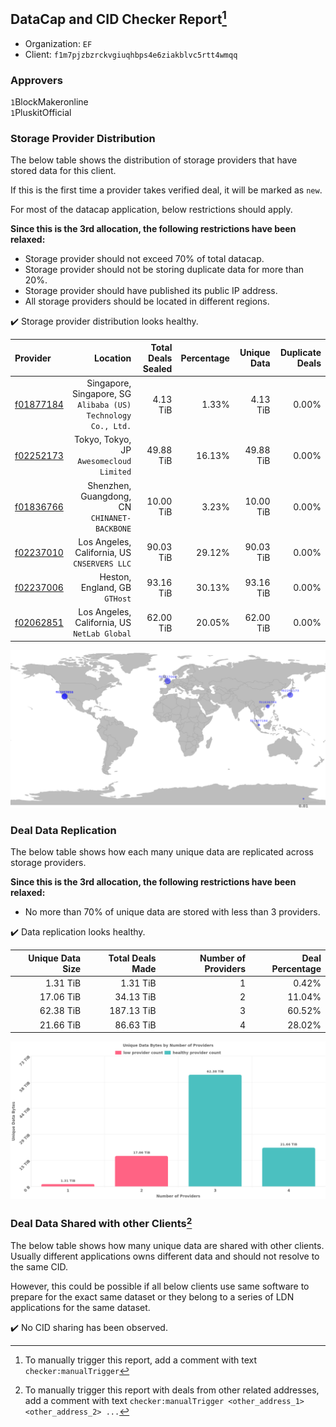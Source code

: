 ## DataCap and CID Checker Report[^1]
 - Organization: `EF`
 - Client: `f1m7pjzbzrckvgiuqhbps4e6ziakblvc5rtt4wmqq`
### Approvers
`1`BlockMakeronline<br/>`1`PluskitOfficial

### Storage Provider Distribution
The below table shows the distribution of storage providers that have stored data for this client.

If this is the first time a provider takes verified deal, it will be marked as `new`.

For most of the datacap application, below restrictions should apply.

**Since this is the 3rd allocation, the following restrictions have been relaxed:**
 - Storage provider should not exceed 70% of total datacap.
 - Storage provider should not be storing duplicate data for more than 20%.
 - Storage provider should have published its public IP address.
 - All storage providers should be located in different regions.

✔️ Storage provider distribution looks healthy.

| Provider                                              |                                                         Location | Total Deals Sealed | Percentage | Unique Data | Duplicate Deals |
| :---------------------------------------------------- | ---------------------------------------------------------------: | -----------------: | ---------: | ----------: | --------------: |
| [f01877184](https://filfox.info/en/address/f01877184) | Singapore, Singapore, SG<br/>`Alibaba (US) Technology Co., Ltd.` |           4.13 TiB |      1.33% |    4.13 TiB |           0.00% |
| [f02252173](https://filfox.info/en/address/f02252173) |                      Tokyo, Tokyo, JP<br/>`Awesomecloud Limited` |          49.88 TiB |     16.13% |   49.88 TiB |           0.00% |
| [f01836766](https://filfox.info/en/address/f01836766) |                  Shenzhen, Guangdong, CN<br/>`CHINANET-BACKBONE` |          10.00 TiB |      3.23% |   10.00 TiB |           0.00% |
| [f02237010](https://filfox.info/en/address/f02237010) |                  Los Angeles, California, US<br/>`CNSERVERS LLC` |          90.03 TiB |     29.12% |   90.03 TiB |           0.00% |
| [f02237006](https://filfox.info/en/address/f02237006) |                                 Heston, England, GB<br/>`GTHost` |          93.16 TiB |     30.13% |   93.16 TiB |           0.00% |
| [f02062851](https://filfox.info/en/address/f02062851) |                  Los Angeles, California, US<br/>`NetLab Global` |          62.00 TiB |     20.05% |   62.00 TiB |           0.00% |

<img src="https://raw.githubusercontent.com/data-preservation-programs/filplus-checker-assets/main/filecoin-project/filecoin-plus-large-datasets/issues/2094/1692498240676.png"/>

### Deal Data Replication
The below table shows how each many unique data are replicated across storage providers.


**Since this is the 3rd allocation, the following restrictions have been relaxed:**
- No more than 70% of unique data are stored with less than 3 providers.

✔️ Data replication looks healthy.

| Unique Data Size | Total Deals Made | Number of Providers | Deal Percentage |
| ---------------: | ---------------: | ------------------: | --------------: |
|         1.31 TiB |         1.31 TiB |                   1 |           0.42% |
|        17.06 TiB |        34.13 TiB |                   2 |          11.04% |
|        62.38 TiB |       187.13 TiB |                   3 |          60.52% |
|        21.66 TiB |        86.63 TiB |                   4 |          28.02% |

<img src="https://raw.githubusercontent.com/data-preservation-programs/filplus-checker-assets/main/filecoin-project/filecoin-plus-large-datasets/issues/2094/1692498241760.png"/>

### Deal Data Shared with other Clients[^3]
The below table shows how many unique data are shared with other clients.
Usually different applications owns different data and should not resolve to the same CID.

However, this could be possible if all below clients use same software to prepare for the exact same dataset or they belong to a series of LDN applications for the same dataset.

✔️ No CID sharing has been observed.

[^1]: To manually trigger this report, add a comment with text `checker:manualTrigger`

[^2]: Deals from those addresses are combined into this report as they are specified with `checker:manualTrigger`

[^3]: To manually trigger this report with deals from other related addresses, add a comment with text `checker:manualTrigger <other_address_1> <other_address_2> ...`
